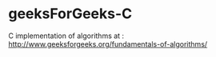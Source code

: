 # geeksForGeeks-C

C implementation of algorithms at : http://www.geeksforgeeks.org/fundamentals-of-algorithms/
